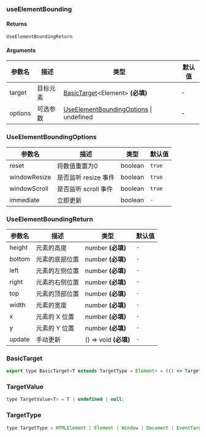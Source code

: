### useElementBounding

#### Returns
`UseElementBoundingReturn`

#### Arguments
|参数名|描述|类型|默认值|
|---|---|---|---|
|target|目标元素|[BasicTarget](#basictarget)&lt;Element&gt;  **(必填)**|-|
|options|可选参数|[UseElementBoundingOptions](#useelementboundingoptions) \| undefined |-|

### UseElementBoundingOptions

|参数名|描述|类型|默认值|
|---|---|---|---|
|reset|将数值重置为0|boolean |`true`|
|windowResize|是否监听 resize 事件|boolean |`true`|
|windowScroll|是否监听 scroll 事件|boolean |`true`|
|immediate|立即更新|boolean |`-`|

### UseElementBoundingReturn

|参数名|描述|类型|默认值|
|---|---|---|---|
|height|元素的高度|number  **(必填)**|`-`|
|bottom|元素的底部位置|number  **(必填)**|`-`|
|left|元素的左侧位置|number  **(必填)**|`-`|
|right|元素的右侧位置|number  **(必填)**|`-`|
|top|元素的顶部位置|number  **(必填)**|`-`|
|width|元素的宽度|number  **(必填)**|`-`|
|x|元素的 X 位置|number  **(必填)**|`-`|
|y|元素的 Y 位置|number  **(必填)**|`-`|
|update|手动更新|() => void  **(必填)**|`-`|

### BasicTarget

```js
export type BasicTarget<T extends TargetType = Element> = (() => TargetValue<T>) | TargetValue<T> | MutableRefObject<TargetValue<T>>;
```

### TargetValue

```js
type TargetValue<T> = T | undefined | null;
```

### TargetType

```js
type TargetType = HTMLElement | Element | Window | Document | EventTarget;
```